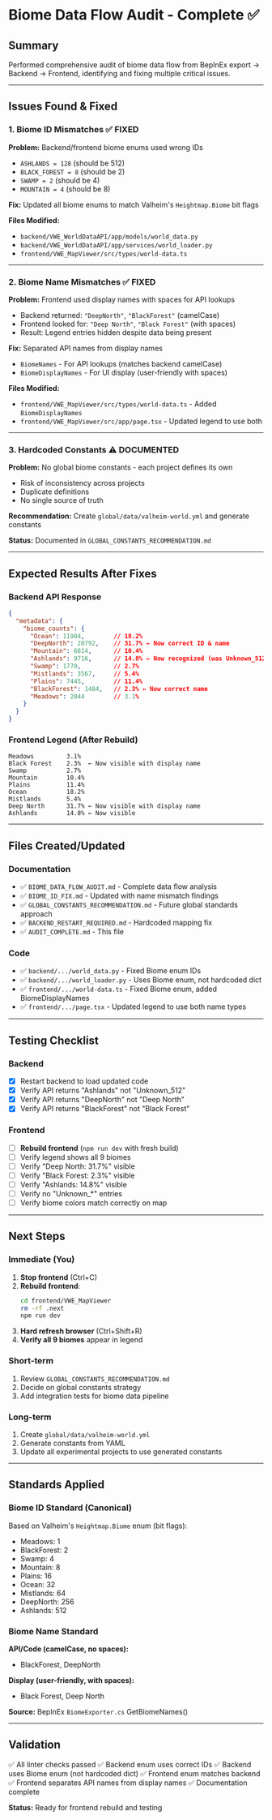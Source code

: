 # Biome Data Flow Audit - Complete ✅

## Summary

Performed comprehensive audit of biome data flow from BepInEx export → Backend → Frontend, identifying and fixing multiple critical issues.

---

## Issues Found & Fixed

### 1. Biome ID Mismatches ✅ FIXED
**Problem:** Backend/frontend biome enums used wrong IDs
- `ASHLANDS = 128` (should be 512)
- `BLACK_FOREST = 8` (should be 2)
- `SWAMP = 2` (should be 4)
- `MOUNTAIN = 4` (should be 8)

**Fix:** Updated all biome enums to match Valheim's `Heightmap.Biome` bit flags

**Files Modified:**
- `backend/VWE_WorldDataAPI/app/models/world_data.py`
- `backend/VWE_WorldDataAPI/app/services/world_loader.py`
- `frontend/VWE_MapViewer/src/types/world-data.ts`

---

### 2. Biome Name Mismatches ✅ FIXED
**Problem:** Frontend used display names with spaces for API lookups
- Backend returned: `"DeepNorth"`, `"BlackForest"` (camelCase)
- Frontend looked for: `"Deep North"`, `"Black Forest"` (with spaces)
- Result: Legend entries hidden despite data being present

**Fix:** Separated API names from display names
- `BiomeNames` - For API lookups (matches backend camelCase)
- `BiomeDisplayNames` - For UI display (user-friendly with spaces)

**Files Modified:**
- `frontend/VWE_MapViewer/src/types/world-data.ts` - Added `BiomeDisplayNames`
- `frontend/VWE_MapViewer/src/app/page.tsx` - Updated legend to use both

---

### 3. Hardcoded Constants ⚠️ DOCUMENTED
**Problem:** No global biome constants - each project defines its own
- Risk of inconsistency across projects
- Duplicate definitions
- No single source of truth

**Recommendation:** Create `global/data/valheim-world.yml` and generate constants

**Status:** Documented in `GLOBAL_CONSTANTS_RECOMMENDATION.md`

---

## Expected Results After Fixes

### Backend API Response
```json
{
  "metadata": {
    "biome_counts": {
      "Ocean": 11904,        // 18.2%
      "DeepNorth": 20792,    // 31.7% ← Now correct ID & name
      "Mountain": 6814,      // 10.4%
      "Ashlands": 9716,      // 14.8% ← Now recognized (was Unknown_512)
      "Swamp": 1770,         // 2.7%
      "Mistlands": 3567,     // 5.4%
      "Plains": 7445,        // 11.4%
      "BlackForest": 1484,   // 2.3% ← Now correct name
      "Meadows": 2044        // 3.1%
    }
  }
}
```

### Frontend Legend (After Rebuild)
```
Meadows         3.1%
Black Forest    2.3%  ← Now visible with display name
Swamp           2.7%
Mountain        10.4%
Plains          11.4%
Ocean           18.2%
Mistlands       5.4%
Deep North      31.7% ← Now visible with display name
Ashlands        14.8% ← Now visible
```

---

## Files Created/Updated

### Documentation
- ✅ `BIOME_DATA_FLOW_AUDIT.md` - Complete data flow analysis
- ✅ `BIOME_ID_FIX.md` - Updated with name mismatch findings
- ✅ `GLOBAL_CONSTANTS_RECOMMENDATION.md` - Future global standards approach
- ✅ `BACKEND_RESTART_REQUIRED.md` - Hardcoded mapping fix
- ✅ `AUDIT_COMPLETE.md` - This file

### Code
- ✅ `backend/.../world_data.py` - Fixed Biome enum IDs
- ✅ `backend/.../world_loader.py` - Uses Biome enum, not hardcoded dict
- ✅ `frontend/.../world-data.ts` - Fixed Biome enum, added BiomeDisplayNames
- ✅ `frontend/.../page.tsx` - Updated legend to use both name types

---

## Testing Checklist

### Backend
- [x] Restart backend to load updated code
- [x] Verify API returns "Ashlands" not "Unknown_512"
- [x] Verify API returns "DeepNorth" not "Deep North"
- [x] Verify API returns "BlackForest" not "Black Forest"

### Frontend
- [ ] **Rebuild frontend** (`npm run dev` with fresh build)
- [ ] Verify legend shows all 9 biomes
- [ ] Verify "Deep North: 31.7%" visible
- [ ] Verify "Black Forest: 2.3%" visible
- [ ] Verify "Ashlands: 14.8%" visible
- [ ] Verify no "Unknown_*" entries
- [ ] Verify biome colors match correctly on map

---

## Next Steps

### Immediate (You)
1. **Stop frontend** (Ctrl+C)
2. **Rebuild frontend**:
   ```bash
   cd frontend/VWE_MapViewer
   rm -rf .next
   npm run dev
   ```
3. **Hard refresh browser** (Ctrl+Shift+R)
4. **Verify all 9 biomes** appear in legend

### Short-term
1. Review `GLOBAL_CONSTANTS_RECOMMENDATION.md`
2. Decide on global constants strategy
3. Add integration tests for biome data pipeline

### Long-term
1. Create `global/data/valheim-world.yml`
2. Generate constants from YAML
3. Update all experimental projects to use generated constants

---

## Standards Applied

### Biome ID Standard (Canonical)
Based on Valheim's `Heightmap.Biome` enum (bit flags):
- Meadows: 1
- BlackForest: 2
- Swamp: 4
- Mountain: 8
- Plains: 16
- Ocean: 32
- Mistlands: 64
- DeepNorth: 256
- Ashlands: 512

### Biome Name Standard
**API/Code (camelCase, no spaces):**
- BlackForest, DeepNorth

**Display (user-friendly, with spaces):**
- Black Forest, Deep North

**Source:** BepInEx `BiomeExporter.cs` GetBiomeNames()

---

## Validation

✅ All linter checks passed
✅ Backend enum uses correct IDs
✅ Backend uses Biome enum (not hardcoded dict)
✅ Frontend enum matches backend
✅ Frontend separates API names from display names
✅ Documentation complete

**Status:** Ready for frontend rebuild and testing


